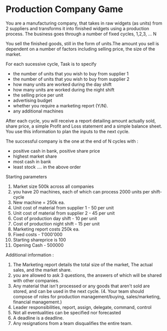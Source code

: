 Production Company Game
=====================
You are a manufacturing company, that takes in raw widgets (as units) from 2 suppliers and transforms it into finished widgets using a production process. The business goes through a number  of fixed cycles, 1,2,3, ... N

You sell the finished goods, still in the form of units.The amount you sell is dependent on a number  of factors  including selling price, the size of the market.  

For each sucessive cycle, Task is to specify 
- the number of units that you wish to buy from supplier 1
- the number of units that you wish to buy from supplier 2
- how many units are worked during the day shift
- how many units are worked during the night shift
- the selling price per unit
- advertising budget
- whether you require a marketing report (Y/N).
- any additional machines

After each cycle, you will receive a report detailing amount actually sold, share price, a simple Profit and  Loss statement and a simple balance sheet. You use this information to plan the inputs to the next cycle. 

The successful company is the one at the end of N cycles with :
- positive cash in bank, positive share price
- highest market share
- most cash in bank
- least stock
.... in the above order

Starting parameters
1. Market size 500k across all companies
2. you have 20 machines, each of which can process 2000 units per shift-cycle
3. New machine = 250k ea.
4. Unit cost of material from supplier 1 - 50 per unit
5. Unit cost of material from supplier 2 - 45 per unit
6. Cost of production day shift - 10 per unit
7. Cost of production night shift - 15 per unit
8. Marketing report costs 250k ea.
9. Fixed costs - 1'000'000
10. Starting shareprice is 100
11. Opening Cash - 500000


Additional information :
1. The Marketing report details the total size of the market, The  actual sales, and the market share. 
2. you are allowed to ask 3 questions, the answers  of which will be shared with other companies.
3. Any material that isn't processed or any goods that aren't sold are stored, and can be used in the next cycle.
(4. Your team should compose of roles for production management/buying, sales/marketing, financial management.)
5. Leader responsibilities, report, assign, delegate, command, control
6. Not all eventualities can be specified nor forecasted
7. A deadline is a deadline.
8. Any resignations from a team disqualifies the entire team.

